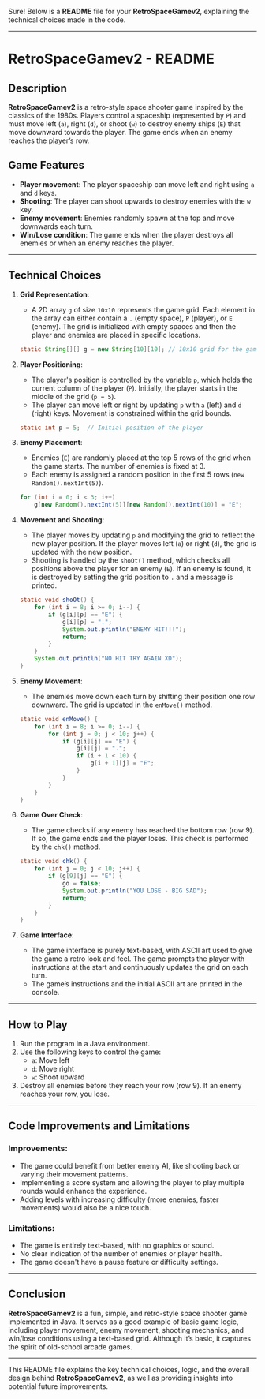Sure! Below is a **README** file for your **RetroSpaceGamev2**, explaining the technical choices made in the code.

---

# RetroSpaceGamev2 - README

## Description

**RetroSpaceGamev2** is a retro-style space shooter game inspired by the classics of the 1980s. Players control a spaceship (represented by `P`) and must move left (`a`), right (`d`), or shoot (`w`) to destroy enemy ships (`E`) that move downward towards the player. The game ends when an enemy reaches the player’s row.

## Game Features
- **Player movement**: The player spaceship can move left and right using `a` and `d` keys.
- **Shooting**: The player can shoot upwards to destroy enemies with the `w` key.
- **Enemy movement**: Enemies randomly spawn at the top and move downwards each turn.
- **Win/Lose condition**: The game ends when the player destroys all enemies or when an enemy reaches the player.

---

## Technical Choices

1. **Grid Representation**:
   - A 2D array `g` of size `10x10` represents the game grid. Each element in the array can either contain a `.` (empty space), `P` (player), or `E` (enemy). The grid is initialized with empty spaces and then the player and enemies are placed in specific locations.
   
   ```java
   static String[][] g = new String[10][10]; // 10x10 grid for the game
   ```

2. **Player Positioning**:
   - The player's position is controlled by the variable `p`, which holds the current column of the player (`P`). Initially, the player starts in the middle of the grid (`p = 5`).
   - The player can move left or right by updating `p` with `a` (left) and `d` (right) keys. Movement is constrained within the grid bounds.
   
   ```java
   static int p = 5;  // Initial position of the player
   ```

3. **Enemy Placement**:
   - Enemies (`E`) are randomly placed at the top 5 rows of the grid when the game starts. The number of enemies is fixed at 3.
   - Each enemy is assigned a random position in the first 5 rows (`new Random().nextInt(5)`).
   
   ```java
   for (int i = 0; i < 3; i++) 
       g[new Random().nextInt(5)][new Random().nextInt(10)] = "E";
   ```

4. **Movement and Shooting**:
   - The player moves by updating `p` and modifying the grid to reflect the new player position. If the player moves left (`a`) or right (`d`), the grid is updated with the new position.
   - Shooting is handled by the `shoOt()` method, which checks all positions above the player for an enemy (`E`). If an enemy is found, it is destroyed by setting the grid position to `.` and a message is printed.
   
   ```java
   static void shoOt() {
       for (int i = 8; i >= 0; i--) {
           if (g[i][p] == "E") {
               g[i][p] = ".";
               System.out.println("ENEMY HIT!!!");
               return;
           }
       }
       System.out.println("NO HIT TRY AGAIN XD");
   }
   ```

5. **Enemy Movement**:
   - The enemies move down each turn by shifting their position one row downward. The grid is updated in the `enMove()` method.
   
   ```java
   static void enMove() {
       for (int i = 8; i >= 0; i--) {
           for (int j = 0; j < 10; j++) {
               if (g[i][j] == "E") {
                   g[i][j] = ".";
                   if (i + 1 < 10) {
                       g[i + 1][j] = "E";
                   }
               }
           }
       }
   }
   ```

6. **Game Over Check**:
   - The game checks if any enemy has reached the bottom row (row 9). If so, the game ends and the player loses. This check is performed by the `chk()` method.
   
   ```java
   static void chk() {
       for (int j = 0; j < 10; j++) {
           if (g[9][j] == "E") {
               go = false;
               System.out.println("YOU LOSE - BIG SAD");
               return;
           }
       }
   }
   ```

7. **Game Interface**:
   - The game interface is purely text-based, with ASCII art used to give the game a retro look and feel. The game prompts the player with instructions at the start and continuously updates the grid on each turn.
   - The game’s instructions and the initial ASCII art are printed in the console.

---

## How to Play

1. Run the program in a Java environment.
2. Use the following keys to control the game:
   - `a`: Move left
   - `d`: Move right
   - `w`: Shoot upward
3. Destroy all enemies before they reach your row (row 9). If an enemy reaches your row, you lose.

---

## Code Improvements and Limitations

### Improvements:
- The game could benefit from better enemy AI, like shooting back or varying their movement patterns.
- Implementing a score system and allowing the player to play multiple rounds would enhance the experience.
- Adding levels with increasing difficulty (more enemies, faster movements) would also be a nice touch.

### Limitations:
- The game is entirely text-based, with no graphics or sound.
- No clear indication of the number of enemies or player health.
- The game doesn't have a pause feature or difficulty settings.

---

## Conclusion

**RetroSpaceGamev2** is a fun, simple, and retro-style space shooter game implemented in Java. It serves as a good example of basic game logic, including player movement, enemy movement, shooting mechanics, and win/lose conditions using a text-based grid. Although it’s basic, it captures the spirit of old-school arcade games.

---

This README file explains the key technical choices, logic, and the overall design behind **RetroSpaceGamev2**, as well as providing insights into potential future improvements.
